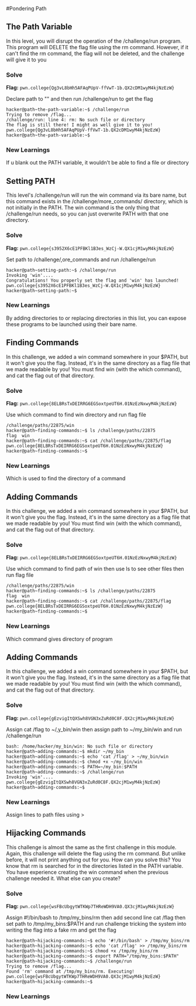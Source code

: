 #Pondering Path

## The Path Variable
In this level, you will disrupt the operation of the /challenge/run program. This program will DELETE the flag file using the rm command. However, if it can't find the rm command, the flag will not be deleted, and the challenge will give it to you

### Solve
**Flag:** `pwn.college{Qg3vL8bHh5AFAqPUpV-ffVwT-1b.QX2cDM1wyM4kjNzEzW}`

Declare path to "" and then run /challenge/run to get the flag

```hacker@path~the-path-variable:~$ PATH=""
hacker@path~the-path-variable:~$ /challenge/run
Trying to remove /flag...
/challenge/run: line 4: rm: No such file or directory
The flag is still there! I might as well give it to you!
pwn.college{Qg3vL8bHh5AFAqPUpV-ffVwT-1b.QX2cDM1wyM4kjNzEzW}
hacker@path~the-path-variable:~$ 
```

### New Learnings
If u blank out the PATH variable, it wouldn't be able to find a file or directory 



## Setting PATH
This level's /challenge/run will run the win command via its bare name, but this command exists in the /challenge/more_commands/ directory, which is not initially in the PATH. The win command is the only thing that /challenge/run needs, so you can just overwrite PATH with that one directory.

### Solve
**Flag:** `pwn.college{s3952X6cE1PFBKl1B3es_WzCj-W.QX1cjM1wyM4kjNzEzW}`

Set path to /challenge/,ore_commands and run /challenge/run 

```hacker@path~setting-path:~$ PATH=/challenge/more_commands
hacker@path~setting-path:~$ /challenge/run
Invoking 'win'....
Congratulations! You properly set the flag and 'win' has launched!
pwn.college{s3952X6cE1PFBKl1B3es_WzCj-W.QX1cjM1wyM4kjNzEzW}
hacker@path~setting-path:~$ 
```

### New Learnings
By adding directories to or replacing directories in this list, you can expose these programs to be launched using their bare name.



## Finding Commands
In this challenge, we added a win command somewhere in your $PATH, but it won't give you the flag. Instead, it's in the same directory as a flag file that we made readable by you! You must find win (with the which command), and cat the flag out of that directory.

### Solve
**Flag:** `pwn.college{8ELBRsTxDEIRRG6EGSoxtpeUT6H.01NzEzNxwyM4kjNzEzW}`

Use which command to find win directory and run flag file  

```hacker@path~finding-commands:~$ which win
/challenge/paths/22875/win
hacker@path~finding-commands:~$ ls /challenge/paths/22875
flag  win
hacker@path~finding-commands:~$ cat /challenge/paths/22875/flag
pwn.college{8ELBRsTxDEIRRG6EGSoxtpeUT6H.01NzEzNxwyM4kjNzEzW}
hacker@path~finding-commands:~$ 
```

### New Learnings
Which is used to find the directory of a command



## Adding Commands
In this challenge, we added a win command somewhere in your $PATH, but it won't give you the flag. Instead, it's in the same directory as a flag file that we made readable by you! You must find win (with the which command), and cat the flag out of that directory.

### Solve
**Flag:** `pwn.college{8ELBRsTxDEIRRG6EGSoxtpeUT6H.01NzEzNxwyM4kjNzEzW}`

Use which command to find path of win then use ls to see other files then run flag file

```hacker@path~finding-commands:~$ which win
/challenge/paths/22875/win
hacker@path~finding-commands:~$ ls /challenge/paths/22875
flag  win
hacker@path~finding-commands:~$ cat /challenge/paths/22875/flag
pwn.college{8ELBRsTxDEIRRG6EGSoxtpeUT6H.01NzEzNxwyM4kjNzEzW}
hacker@path~finding-commands:~$ 
```

### New Learnings
Which command gives directory of program



## Adding Commands
In this challenge, we added a win command somewhere in your $PATH, but it won't give you the flag. Instead, it's in the same directory as a flag file that we made readable by you! You must find win (with the which command), and cat the flag out of that directory.

### Solve
**Flag:** `pwn.college{gEzvigItQXSwh8VGN3xZuRd0C8F.QX2cjM1wyM4kjNzEzW}`

Assign cat /flag to ~/,y_bin/win then assign path to ~/my_bin/win and run /challenge/run

```hacker@path~adding-commands:~$ echo 'cat /flag' > ~/my_bin/win
bash: /home/hacker/my_bin/win: No such file or directory
hacker@path~adding-commands:~$ mkdir ~/my_bin
hacker@path~adding-commands:~$ echo 'cat /flag' > ~/my_bin/win
hacker@path~adding-commands:~$ chmod +x ~/my_bin/win
hacker@path~adding-commands:~$ PATH=~/my_bin:$PATH
hacker@path~adding-commands:~$ /challenge/run
Invoking 'win'....
pwn.college{gEzvigItQXSwh8VGN3xZuRd0C8F.QX2cjM1wyM4kjNzEzW}
hacker@path~adding-commands:~$ 
```

### New Learnings
Assign lines to path files using >



## Hijacking Commands
This challenge is almost the same as the first challenge in this module. Again, this challenge will delete the flag using the rm command. But unlike before, it will not print anything out for you.
How can you solve this? You know that rm is searched for in the directories listed in the PATH variable. You have experience creating the win command when the previous challenge needed it. What else can you create?

### Solve
**Flag:** `pwn.college{wsFBcUbgytWTKWp7THReWDH9VA0.QX3cjM1wyM4kjNzEzW}`

Assign #!/bin/bash to /tmp/my_bins/rm then add second line cat /flag then set path to /tmp/my_bins:$PATH and run challenge tricking the system into writing the flag into a fake rm and get the flag

```hacker@path~hijacking-commands:~$ mkdir /tmp/my_bins
hacker@path~hijacking-commands:~$ echo '#!/bin/bash' > /tmp/my_bins/rm
hacker@path~hijacking-commands:~$ echo 'cat /flag' >> /tmp/my_bins/rm
hacker@path~hijacking-commands:~$ chmod +x /tmp/my_bins/rm
hacker@path~hijacking-commands:~$ export PATH="/tmp/my_bins:$PATH"
hacker@path~hijacking-commands:~$ /challenge/run
Trying to remove /flag...
Found 'rm' command at /tmp/my_bins/rm. Executing!
pwn.college{wsFBcUbgytWTKWp7THReWDH9VA0.QX3cjM1wyM4kjNzEzW}
hacker@path~hijacking-commands:~$ 
```

### New Learnings
